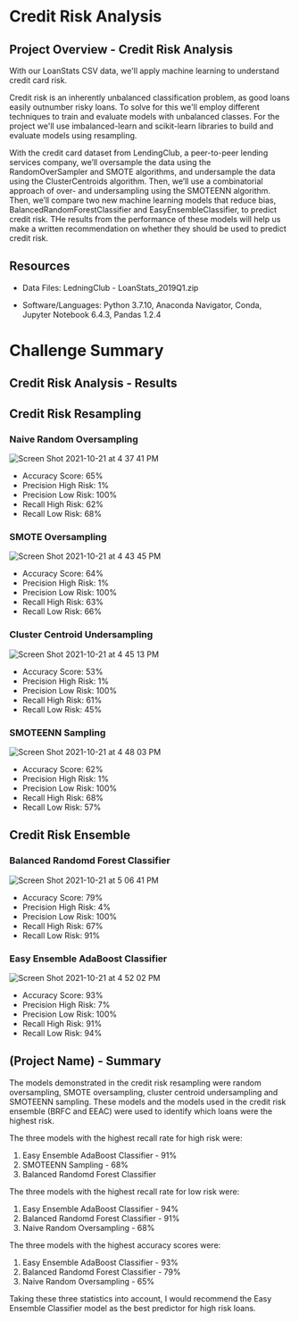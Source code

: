 # Credit Risk Analysis

## Project Overview - Credit Risk Analysis

 With our LoanStats CSV data, we'll apply machine learning to understand credit card risk.

Credit risk is an inherently unbalanced classification problem, as good loans easily outnumber risky loans.  To solve for this we'll employ different techniques to train and evaluate models with unbalanced classes. For the project we'll use imbalanced-learn and scikit-learn libraries to build and evaluate models using resampling.

With the credit card dataset from LendingClub, a peer-to-peer lending services company, we’ll oversample the data using the RandomOverSampler and SMOTE algorithms, and undersample the data using the ClusterCentroids algorithm. Then, we’ll use a combinatorial approach of over- and undersampling using the SMOTEENN algorithm. Then, we’ll compare two new machine learning models that reduce bias, BalancedRandomForestClassifier and EasyEnsembleClassifier, to predict credit risk. THe results from the performance of these models will help us make a written recommendation on whether they should be used to predict credit risk.

## Resources
-  Data Files:  LedningClub - LoanStats_2019Q1.zip

-  Software/Languages:  Python 3.7.10, Anaconda Navigator, Conda, Jupyter Notebook 6.4.3, Pandas 1.2.4

# Challenge Summary

## Credit Risk Analysis - Results

## Credit Risk Resampling

### Naive Random Oversampling

![Screen Shot 2021-10-21 at 4 37 41 PM](https://user-images.githubusercontent.com/691355/138371048-37ebabaf-0050-45fb-b63b-675851abba06.png)

-  Accuracy Score: 65%
-  Precision High Risk: 1%
-  Precision Low Risk: 100%
-  Recall High Risk:  62% 
-  Recall Low Risk:  68%

### SMOTE Oversampling

![Screen Shot 2021-10-21 at 4 43 45 PM](https://user-images.githubusercontent.com/691355/138371479-9e4e8913-500a-4dcc-bc64-d4639b4ecef1.png)

-  Accuracy Score: 64%
-  Precision High Risk: 1%
-  Precision Low Risk: 100%
-  Recall High Risk:  63% 
-  Recall Low Risk:  66%

### Cluster Centroid Undersampling

![Screen Shot 2021-10-21 at 4 45 13 PM](https://user-images.githubusercontent.com/691355/138371594-bfbb0d53-16ea-4e4d-a0fd-468d995ecf1d.png)

-  Accuracy Score: 53%
-  Precision High Risk: 1%
-  Precision Low Risk: 100%
-  Recall High Risk:  61% 
-  Recall Low Risk:  45%

### SMOTEENN Sampling

![Screen Shot 2021-10-21 at 4 48 03 PM](https://user-images.githubusercontent.com/691355/138371835-3aaaa4ab-d7a8-409d-b18c-7f8e2d9b442f.png)

-  Accuracy Score: 62%
-  Precision High Risk: 1%
-  Precision Low Risk: 100%
-  Recall High Risk:  68% 
-  Recall Low Risk:  57%

## Credit Risk Ensemble

### Balanced Randomd Forest Classifier

![Screen Shot 2021-10-21 at 5 06 41 PM](https://user-images.githubusercontent.com/691355/138373174-c2fcc6cf-33ce-45c3-aa91-8ed412cb5a28.png)

-  Accuracy Score: 79%
-  Precision High Risk: 4%
-  Precision Low Risk: 100%
-  Recall High Risk:  67% 
-  Recall Low Risk:  91%

### Easy Ensemble AdaBoost Classifier

![Screen Shot 2021-10-21 at 4 52 02 PM](https://user-images.githubusercontent.com/691355/138372137-f01e4f18-26b9-4adc-80a7-24b93b084361.png)

-  Accuracy Score: 93%
-  Precision High Risk: 7%
-  Precision Low Risk: 100%
-  Recall High Risk:  91% 
-  Recall Low Risk:  94%


## (Project Name) - Summary

The models demonstrated in the credit risk resampling were random oversampling, SMOTE oversampling, cluster centroid undersampling and SMOTEENN sampling.  These models and the models used in the credit risk ensemble (BRFC and EEAC) were used to identify which loans were the highest risk.  

The three models with the highest recall rate for high risk were:
1.  Easy Ensemble AdaBoost Classifier - 91%
2.  SMOTEENN Sampling - 68%
3.  Balanced Randomd Forest Classifier

The three models with the highest recall rate for low risk were:
1.  Easy Ensemble AdaBoost Classifier - 94%
2.  Balanced Randomd Forest Classifier - 91%
3.  Naive Random Oversampling - 68%

The three models with the highest accuracy scores were:
1.   Easy Ensemble AdaBoost Classifier - 93%
2.   Balanced Randomd Forest Classifier - 79%
3.   Naive Random Oversampling - 65%


Taking these three statistics into account, I would recommend the Easy Ensemble Classifier model as the best predictor for high risk loans.

